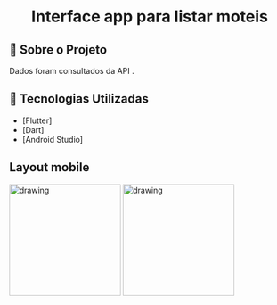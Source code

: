 <h1 align="center">
    <br>Interface app para listar moteis<br/>
</h1>

## :bookmark: Sobre o Projeto

Dados foram consultados da API .

## :rocket: Tecnologias Utilizadas

- [Flutter]
- [Dart]
- [Android Studio]

## Layout mobile

<img src="https://github.com/user-attachments/assets/7feaa9da-9099-494b-ad70-8c1051fb4fb5" alt="drawing" width="200"/>
<img src="https://github.com/user-attachments/assets/66c580ac-b5eb-46da-9908-6943e41da304" alt="drawing" width="200"/>
